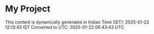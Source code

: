 # My Project

This content is dynamically generated in Indian Time (IST): 2025-01-22 12:13:43 IST
Converted to UTC: 2025-01-22 06:43:43 UTC
